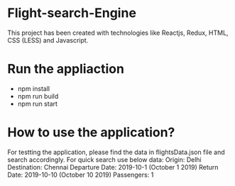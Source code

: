 # Flight-search-Engine
This project has been created with technologies like Reactjs, Redux, HTML, CSS (LESS) and Javascript.

# Run the appliaction
- npm install
- npm run build
- npm run start


# How to use the application?
For testting the application, please find the data in flightsData.json file and search accordingly.
For quick search use below data:
Origin: Delhi
Destination: Chennai
Departure Date: 2019-10-1 (October 1 2019)
Return Date: 2019-10-10 (October 10 2019)
Passengers: 1


